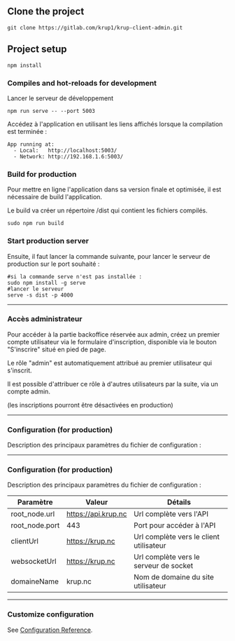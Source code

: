 ## Clone the project
```
git clone https://gitlab.com/krup1/krup-client-admin.git
```

## Project setup
```
npm install
```

### Compiles and hot-reloads for development
Lancer le serveur de développement
```
npm run serve -- --port 5003
```


Accédez à l'application en utilisant les liens affichés lorsque la compilation est terminée : 
```
App running at:
  - Local:   http://localhost:5003/ 
  - Network: http://192.168.1.6:5003/
```
### Build for production
Pour mettre en ligne l'application dans sa version finale et optimisée, il est nécessaire de build l'application.

Le build va créer un répertoire /dist qui contient les fichiers compilés.

```
sudo npm run build
```

### Start production server
Ensuite, il faut lancer la commande suivante, pour lancer le serveur de production sur le port souhaité :  


```
#si la commande serve n'est pas installée : 
sudo npm install -g serve
#lancer le serveur 
serve -s dist -p 4000
```

---

### Accès administrateur

Pour accéder à la partie backoffice réservée aux admin, créez un premier compte utilisateur via le formulaire d'inscription, disponible via le bouton "S'inscrire" situé en pied de page.

Le rôle "admin" est automatiquement attribué au premier utilisateur qui s'inscrit. 

Il est possible d'attribuer ce rôle à d'autres utilisateurs par la suite, via un compte admin.

(les inscriptions pourront être désactivées en production)




---

### Configuration (for production)

Description des principaux paramètres du fichier de configuration :

---

### Configuration (for production)

Description des principaux paramètres du fichier de configuration :

| Paramètre | Valeur | Détails |
| ------ | ------ | ------ |
| root_node.url | https://api.krup.nc | Url complète vers l'API |
| root_node.port | 443 | Port pour accéder à l'API |
| clientUrl | https://krup.nc | Url complète vers le client utilisateur |
| websocketUrl | https://krup.nc | Url complète vers le serveur de socket |
| domaineName | krup.nc | Nom de domaine du site utilisateur |

---

### Customize configuration
See [Configuration Reference](https://cli.vuejs.org/config/).
